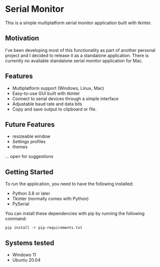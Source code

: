 # Serial Monitor

This is a simple multiplatform serial monitor application built with tkinter.

## Motivation

I've been developing most of this functionality as part of another personal project and I decided
to release it as a standalone application.
There is currently no available standalone serial monitor application for Mac.

## Features

- Multiplatform support (Windows, Linux, Mac)
- Easy-to-use GUI built with tkinter
- Connect to serial devices through a simple interface
- Adjustable baud rate and data bits
- Copy and save output to clipboard or file.

## Future Features

- resizeable window
- Settings profiles
- themes

... open for suggestions

## Getting Started

To run the application, you need to have the following installed:

- Python 3.8 or later
- Tkinter (normally comes with Python)
- PySerial

You can install these dependencies with pip by running the following command:

`pip install -r pip-requirements.txt`


## Systems tested

- Windows 11
- Ubuntu 20.04
